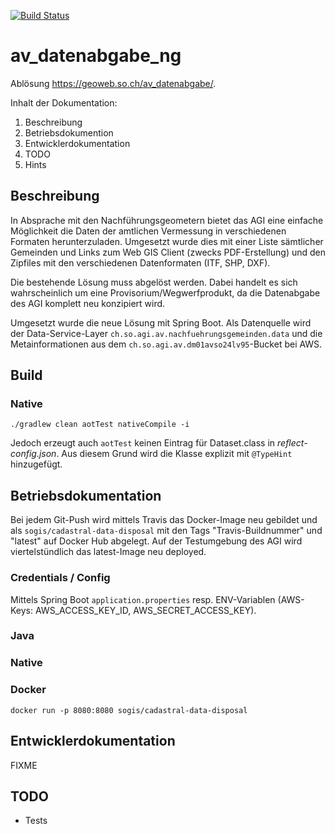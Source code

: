 [![Build Status](https://travis-ci.org/sogis/av_datenabgabe_ng.svg?branch=master)](https://travis-ci.org/sogis/av_datenabgabe_ng)
# av_datenabgabe_ng
Ablösung https://geoweb.so.ch/av_datenabgabe/.

Inhalt der Dokumentation:

1. Beschreibung
2. Betriebsdokumention
3. Entwicklerdokumentation
4. TODO
5. Hints

## Beschreibung
In Absprache mit den Nachführungsgeometern bietet das AGI eine einfache Möglichkeit die Daten der amtlichen Vermessung in verschiedenen Formaten herunterzuladen. Umgesetzt wurde dies mit einer Liste sämtlicher Gemeinden und Links zum Web GIS Client (zwecks PDF-Erstellung) und den Zipfiles mit den verschiedenen Datenformaten (ITF, SHP, DXF). 

Die bestehende Lösung muss abgelöst werden. Dabei handelt es sich wahrscheinlich um eine Provisorium/Wegwerfprodukt, da die Datenabgabe des AGI komplett neu konzipiert wird.

Umgesetzt wurde die neue Lösung mit Spring Boot. Als Datenquelle wird der Data-Service-Layer `ch.so.agi.av.nachfuehrungsgemeinden.data` und die Metainformationen aus dem `ch.so.agi.av.dm01avso24lv95`-Bucket bei AWS.

## Build

### Native

```
./gradlew clean aotTest nativeCompile -i
```

Jedoch erzeugt auch `aotTest` keinen Eintrag für Dataset.class in _reflect-config.json_. Aus diesem Grund wird die Klasse explizit mit `@TypeHint` hinzugefügt.




## Betriebsdokumentation
Bei jedem Git-Push wird mittels Travis das Docker-Image neu gebildet und als `sogis/cadastral-data-disposal` mit den Tags "Travis-Buildnummer" und "latest" auf Docker Hub abgelegt. Auf der Testumgebung des AGI wird viertelstündlich das latest-Image neu deployed.

### Credentials / Config
Mittels Spring Boot `application.properties` resp. ENV-Variablen (AWS-Keys: AWS_ACCESS_KEY_ID, AWS_SECRET_ACCESS_KEY).

### Java

### Native

### Docker
```
docker run -p 8080:8080 sogis/cadastral-data-disposal
```

## Entwicklerdokumentation

FIXME

## TODO
* Tests

